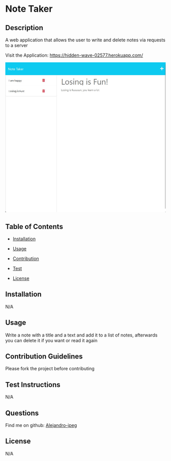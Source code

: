 # Note Taker

## Description

A web application that allows the user to write and delete notes via requests to a server

Visit the Application: https://hidden-wave-02577.herokuapp.com/

![Screenshot](./Develop/public/assets/images/Screenshot.jpg)

## Table of Contents

- [Installation](#installation)

- [Usage](#usage)

- [Contribution](#contribution-guidelines)

- [Test](#test-instructions)

- [License](#license)

## Installation

N/A

## Usage

Write a note with a title and a text and add it to a list of notes, afterwards you can delete it if you want or read it again

## Contribution Guidelines

Please fork the project before contributing

## Test Instructions

N/A

## Questions

Find me on github: [Alejandro-jpeg](https://github.com/Alejandro-jpeg)

## License

N/A

